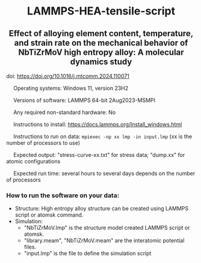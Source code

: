 <h1 align="center"> LAMMPS-HEA-tensile-script</h1> 

<h2 align="center">
Effect of alloying element content, temperature, and strain rate on the mechanical behavior of NbTiZrMoV high entropy alloy: A molecular dynamics study</h2>


doi: https://doi.org/10.1016/j.mtcomm.2024.110071

<img src="https://github.com/Riaz-404/LAMMPS-HEA-tensile-script/assets/66328924/0c480431-fa3d-4047-96d4-432c7a228109" height="15px"> Operating systems: Windows 11, version 23H2

<img src="https://github.com/Riaz-404/LAMMPS-HEA-tensile-script/assets/66328924/68f4d2f0-b5c9-40e5-b931-50acd0a06e97" height="15px"> Versions of software: LAMMPS 64-bit 2Aug2023-MSMPI

<img src="https://github.com/Riaz-404/LAMMPS-HEA-tensile-script/assets/66328924/b2ffe720-fc11-422d-842d-1383993d5cbc" height="15px"> Any required non-standard hardware: No

<img src="https://github.com/Riaz-404/LAMMPS-HEA-tensile-script/assets/66328924/46fd6ea5-48f3-414d-8717-13f55da766d0" height="15px"> Instructions to install: https://docs.lammps.org/Install_windows.html

<img src="https://github.com/Riaz-404/LAMMPS-HEA-tensile-script/assets/66328924/bbf26202-2008-4e2c-9f6b-c95589cae75a" height="15px"> Instructions to run on data: `mpiexec -np xx lmp -in input.lmp` (xx is the number of processors to use)

<img src="https://github.com/Riaz-404/LAMMPS-HEA-tensile-script/assets/66328924/66b5eb6c-536f-4b6e-a973-a8d92e733b2f" height="15px"> Expected output: "stress-curve-xx.txt" for stress data; "dump.xx" for atomic configurations

<img src="https://github.com/Riaz-404/LAMMPS-HEA-tensile-script/assets/66328924/d822daa7-5ab7-4abe-afdc-91aa1d54569e" height="15px"> Expected run time: several hours to several days depends on the number of processors

<h3> How to run the software on your data: </h3>

- Structure: High entropy alloy structure can be created using LAMMPS script or atomsk command.
- Simulation:<br>
  - "NbTiZrMoV.lmp" is the structure model created LAMMPS script or atomsk.
  - "library.meam", "NbTiZrMoV.meam" are the interatomic potential files.
  - "input.lmp" is the file to define the simulation script
